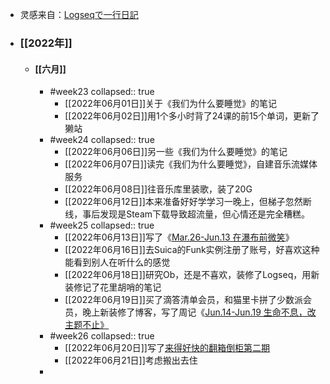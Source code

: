 - 灵感来自：[Logseqで一行日記](https://rashita.net/blog/?p=31027)
- ### [[2022年]]
	- #### [[六月]]
		- #week23
		  collapsed:: true
			- [[2022年06月01日]]关于《我们为什么要睡觉》的笔记
			- [[2022年06月02日]]用1个多小时背了24课的前15个单词，更新了獭站
		- #week24
		  collapsed:: true
			- [[2022年06月06日]]另一些《我们为什么要睡觉》的笔记
			- [[2022年06月07日]]读完《我们为什么要睡觉》，自建音乐流媒体服务
			- [[2022年06月08日]]往音乐库里装歌，装了20G
			- [[2022年06月12日]]本来准备好好学学习一晚上，但梯子忽然断线，事后发现是Steam下载导致超流量，但心情还是完全糟糕。
		- #week25
		  collapsed:: true
			- [[2022年06月13日]]写了《[Mar.26-Jun.13 在瀑布前微笑](https://mantyke.icu/weekly/2022/mar.26-jun.13/)》
			- [[2022年06月16日]]去Suica的Funk实例注册了账号，好喜欢这种能看到别人在听什么的感觉
			- [[2022年06月18日]]研究Ob，还是不喜欢，装修了Logseq，用新装修记了花里胡哨的笔记
			- [[2022年06月19日]]买了滴答清单会员，和猫里卡拼了少数派会员，晚上新装修了博客，写了周记《[Jun.14-Jun.19 生命不息，改主题不止》](https://mantyke.icu/weekly/2022/jun.14-jun.19/)
		- #week26
		  collapsed:: true
			- [[2022年06月20日]]写了[来得好快的翻箱倒柜第二期](https://mantyke.icu/weekly/2022/toybox-vol.2/)
			- [[2022年06月21日]]考虑搬出去住
		-